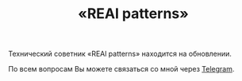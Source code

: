 ﻿---
layout: post-ea

group: Технический советник
title: «REAl patterns»
meta: REAl patterns
logo: real_patterns.svg
order: 4

category: ea

og: img/og-real-patterns.jpg

lang: ru
ref: real_patterns
---

Технический советник «REAl patterns» находится на обновлении.

По всем вопросам Вы можете связаться со мной через <a href="https://t.me/chutkoy" target="_blank">Telegram</a>.
